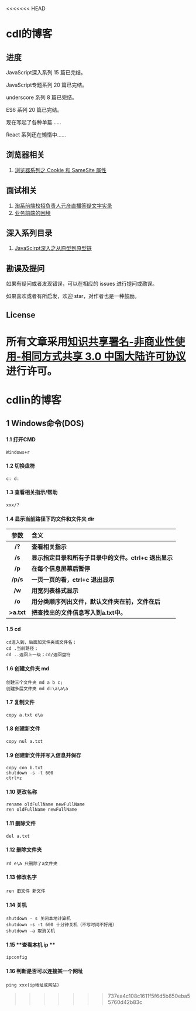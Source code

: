 <<<<<<< HEAD

# cdl的博客

## 进度

JavaScript深入系列 15 篇已完结。

JavaScript专题系列 20 篇已完结。

underscore 系列 8 篇已完结。

ES6 系列 20 篇已完结。

现在写起了各种单篇……

React 系列还在懒惰中……

## 浏览器相关

1. [浏览器系列之 Cookie 和 SameSite 属性](https://github.com/cdlin07/cdlin07.github.io/blob/main/articles/%E4%B8%93%E9%A2%98%E7%B3%BB%E5%88%97%E6%96%87%E7%AB%A0/JavaScript%E4%B8%93%E9%A2%98%E4%B9%8BjQuery%E9%80%9A%E7%94%A8%E9%81%8D%E5%8E%86%E6%96%B9%E6%B3%95each%E7%9A%84%E5%AE%9E%E7%8E%B0.md)

## 面试相关

1. [淘系前端校招负责人元彦直播答疑文字实录](https://github.com/mqyqingfeng/Blog/issues/167)
2. [业务前端的困境](https://github.com/mqyqingfeng/Blog/issues/172)

## 深入系列目录

1. [JavaScirpt深入之从原型到原型链](https://github.com/cdlin07/Blog/issues/2)

## 勘误及提问

如果有疑问或者发现错误，可以在相应的 issues 进行提问或勘误。

如果喜欢或者有所启发，欢迎 star，对作者也是一种鼓励。

## License

所有文章采用[知识共享署名-非商业性使用-相同方式共享 3.0 中国大陆许可协议](http://creativecommons.org/licenses/by-nc-sa/3.0/cn/)进行许可。
=======
# cdlin的博客

##  1 Windows命令(DOS)

#### 1.1 打开CMD
```
Windows+r
```
#### 1.2 切换盘符
```
c: d:
```
#### 1.3 查看相关指示/帮助
```
xxx/?
```
#### 1.4 显示当前路径下的文件和文件夹 dir

|    参数    | 含义                                                  |
| :--------: | :---------------------------------------------------- |
|   **/?**   | **查看相关指示**                                      |
|   **/s**   | **显示指定目录和所有子目录中的文件。ctrl+c 退出显示** |
|   **/p**   | **在每个信息屏幕后暂停**                              |
|  **/p/s**  | **一页一页的看，ctrl+c 退出显示**                     |
|   **/w**   | **用宽列表格式显示**                                  |
|   **/o**   | **用分类顺序列出文件，默认文件夹在前，文件在后**      |
| **>a.txt** | **把查找出的文件信息写入到a.txt中。**                 |

#### 1.5 cd

```
cd进入到，后面加文件夹或文件名；
cd .当前路径；
cd ..返回上一级；cd/返回盘符
```

#### 1.6 **创建文件夹** md

```
创建三个文件夹 md a b c;
创建多层文件夹 md d:\a\a\a
```

#### 1.7 **复制文件**

```
copy a.txt e\a
```

#### 1.8 **创建新文件**

```
copy nul a.txt
```

#### 1.9 **创建新文件并写入信息并保存**

```
copy con b.txt
shutdown -s -t 600
ctrl+z
```

#### 1.10 **更改名称**

```
rename oldFullName newFullName 
ren oldFullName newFullName
```

#### 1.11 **删除文件**

```
del a.txt
```

#### 1.12 **删除文件夹**

```
rd e\a 只删除了a文件夹
```

#### 1.13 **修改名字**

```
ren 旧文件 新文件
```

#### 1.14 **关机**

```
shutdown - s 关闭本地计算机
shutdown -s -t 600 十分钟关机（不写时间不好用）
shutdown –a 取消关机
```

#### 1.15 **查看本机 ip **

```
ipconfig
```

#### 1.16 **判断是否可以连接某一个网址**

```
ping xxx(ip地址或网站)
```
>>>>>>> 737ea4c108c1611f5f6d5b850eba55760d42b83c
